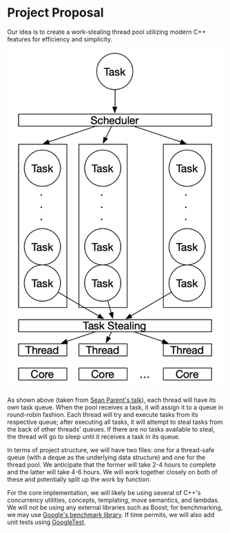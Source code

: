 # Project Proposal

Our idea is to create a work-stealing thread pool utilizing modern C++ features for efficiency and simplicity. 

![Task system diagram](diagram.png)

As shown above (taken from [Sean Parent's talk](https://www.youtube.com/watch?v=zULU6Hhp42w)), each thread will have its own task queue. When the pool receives a task, it will assign it to a queue in round-robin fashion. Each thread will try and execute tasks from its respective queue; after executing all tasks, it will attempt to steal tasks from the back of other threads' queues. If there are no tasks available to steal, the thread will go to sleep until it receives a task in its queue.

In terms of project structure, we will have two files: one for a thread-safe queue (with a deque as the underlying data structure) and one for the thread pool. We anticipate that the former will take 2-4 hours to complete and the latter will take 4-6 hours. We will work together closely on both of these and potentially split up the work by function. 

For the core implementation, we will likely be using several of C++'s concurrency utilities, concepts, templating, move semantics, and lambdas. We will not be using any external libraries such as Boost; for benchmarking, we may use [Google's benchmark library](https://github.com/google/benchmark). If time permits, we will also add unit tests using [GoogleTest](https://github.com/google/googletest).